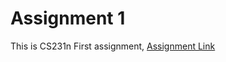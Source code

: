 # Assignment 1

This is CS231n First assignment, [Assignment Link](http://cs231n.github.io/assignments2019/assignment1/)
